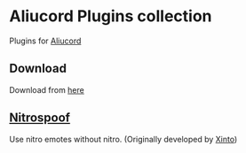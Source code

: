 # Aliucord Plugins collection
Plugins for [Aliucord](https://github.com/Aliucord)

## Download
Download from [here](https://github.com/kiwi-706/AliucordPlugins/tree/builds)

## [Nitrospoof](/plugins/NitroSpoof)
Use nitro emotes without nitro. (Originally developed by [Xinto](https://github.com/X1nto))
